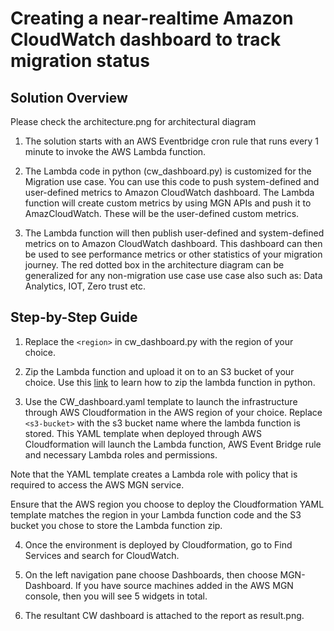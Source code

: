 # Creating a near-realtime  Amazon CloudWatch dashboard to track migration status



## Solution Overview

Please check the architecture.png for architectural diagram

1. The solution starts with an AWS Eventbridge cron rule that runs every 1 minute to invoke the AWS Lambda function. 

2. The Lambda code in python (cw_dashboard.py) is customized for the Migration use case. You can use this code to push system-defined and user-defined metrics to Amazon CloudWatch dashboard. The Lambda function will create custom metrics by using MGN APIs and push it to AmazCloudWatch. These will be the user-defined custom metrics.

3. The Lambda function will then publish user-defined and system-defined metrics on to Amazon CloudWatch dashboard. This dashboard can then be used to see performance metrics or other statistics of your migration journey. The red dotted box in the architecture diagram can be generalized for any non-migration use case use case also such as: Data Analytics, IOT, Zero trust etc.


## Step-by-Step Guide

1. Replace the `<region>` in cw_dashboard.py with the region of your choice. 

2. Zip the Lambda function and upload it on to an S3 bucket of your choice. Use this [link](https://docs.aws.amazon.com/lambda/latest/dg/python-package.html) to learn how to zip the lambda function in python.

3. Use the CW_dashboard.yaml template to launch the infrastructure through AWS Cloudformation in the AWS region of your choice. Replace `<s3-bucket>` with the s3 bucket name where the lambda function is stored. This YAML template when deployed through AWS Cloudformation will launch the Lambda function, AWS Event Bridge rule and necessary Lambda roles and permissions. 

Note that the YAML template creates a Lambda role with policy that is required to access the AWS MGN service. 

Ensure that the AWS region you choose to deploy the Cloudformation YAML template matches the region in your Lambda function code and the S3 bucket you  chose to store the Lambda function zip.

4. Once the environment is deployed by Cloudformation, go to Find Services and search for CloudWatch.

5. On the left navigation pane choose Dashboards, then choose MGN-Dashboard. If you have source machines added in the AWS MGN console, then you will see 5 widgets in total. 

6. The resultant CW dashboard is attached to the report as result.png.
